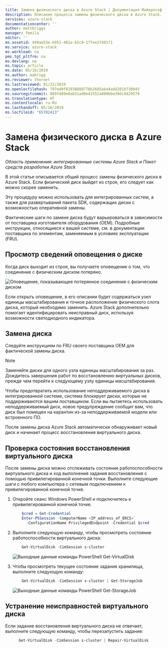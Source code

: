 ```yaml
---
title: Замена физического диска в Azure Stack | Документация Майкрософт
description: Описание процесса замены физического диска в Azure Stack.
services: azure-stack
documentationcenter: ''
author: mattbriggs
manager: femila
editor: ''
ms.assetid: 449ae53e-b951-401a-b2c9-17fee2f491f1
ms.service: azure-stack
ms.workload: na
pms.tgt_pltfrm: na
ms.devlang: na
ms.topic: article
ms.date: 05/16/2019
ms.author: mabrigg
ms.reviewer: thoroet
ms.lastreviewed: 01/22/2019
ms.openlocfilehash: 797e49f82938888776b2685ab44add281b730943
ms.sourcegitcommit: 889fd09e0ab51ad0e43552a800bbe39dc9429579
ms.translationtype: HT
ms.contentlocale: ru-RU
ms.lasthandoff: 05/16/2019
ms.locfileid: "65782413"
---
```

# <a name="replace-a-physical-disk-in-azure-stack"></a>Замена физического диска в Azure Stack

*Область применения: интегрированные системы Azure Stack и Пакет средств разработки Azure Stack*

В этой статье описывается общий процесс замены физического диска в Azure Stack. Если физический диск выйдет из строя, его следует как можно скорее заменить.

Эту процедуру можно использовать для интегрированных систем, а также для развертываний пакета SDK, содержащих диски с возможностью оперативной замены.

Фактические шаги по замене диска будут варьироваться в зависимости от поставщика изготовителя оборудования (OEM). Подробные инструкции, относящиеся к вашей системе, см. в документации поставщика по элементам, заменяемым в условиях эксплуатации (FRU).

## <a name="review-disk-alert-information"></a>Просмотр сведений оповещения о диске
Когда диск выходит из строя, вы получаете оповещение о том, что соединение с физическим диском потеряно.

![Оповещение, показывающее потерянное соединение с физическим диском](media/azure-stack-replace-disk/DiskAlert.png)

Если открыть оповещение, в его описании будет содержаться узел единицы масштабирования и точное расположение физического слота диска, который необходимо заменить. Azure Stack дополнительно помогает идентифицировать неисправный диск, используя возможности светодиодного индикатора.

## <a name="replace-the-disk"></a>Замена диска

Следуйте инструкциям по FRU своего поставщика OEM для фактической замены диска.

> [!note]
> Заменяйте диски для одного узла единицы масштабирования за раз. Дождитесь завершения работ по восстановлению виртуальных дисков, прежде чем перейти к следующему узлу единицы масштабирования.

Чтобы предотвратить использование неподдерживаемого диска в интегрированной системе, система блокирует диски, которые не поддерживаются вашим поставщиком. Если вы пытаетесь использовать неподдерживаемый диск, новое предупреждение сообщит вам, что диск был помещен на карантин из-за неподдерживаемой модели или встроенного ПО.

После замены диска Azure Stack автоматически обнаруживает новый диск и начинает процесс восстановления виртуального диска.
 
## <a name="check-the-status-of-virtual-disk-repair"></a>Проверка состояния восстановления виртуального диска
 
 После замены диска можно отслеживать состояние работоспособности виртуального диска и ход выполнения задания восстановления с помощью привилегированной конечной точки. Выполните следующие шаги с любого компьютера с сетевым подключением к привилегированной конечной точке.

1. Откройте сеанс Windows PowerShell и подключитесь к привилегированной конечной точке.
    ```powershell
        $cred = Get-Credential
        Enter-PSSession -ComputerName <IP_address_of_ERCS>`
          -ConfigurationName PrivilegedEndpoint -Credential $cred
    ``` 
  
2. Выполните следующую команду, чтобы просмотреть состояние работоспособности виртуального диска:
    ```powershell
        Get-VirtualDisk -CimSession s-cluster
    ```
   ![Выходные данные команды PowerShell Get-VirtualDisk](media/azure-stack-replace-disk/GetVirtualDiskOutput.png)

3. Чтобы просмотреть текущее состояние задания хранилища, выполните следующую команду:
    ```powershell
        Get-VirtualDisk -CimSession s-cluster | Get-StorageJob
    ```
      ![Выходные данные команды PowerShell Get-StorageJob](media/azure-stack-replace-disk/GetStorageJobOutput.png)

## <a name="troubleshoot-virtual-disk-repair"></a>Устранение неисправностей виртуального диска

Если задание восстановления виртуального диска не отвечает, выполните следующую команду, чтобы перезапустить задание:
  ```powershell
        Get-VirtualDisk -CimSession s-cluster | Repair-VirtualDisk
  ``` 
